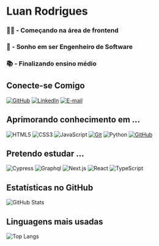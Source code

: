 # Luan Rodrigues
### 🙋‍♂️ - Começando na área de frontend
### 🚀 - Sonho em ser Engenheiro de Software
### 📚 - Finalizando ensino médio


## Conecte-se Comigo
[![GitHub](https://img.shields.io/badge/GitHub-000?style=for-the-badge&logo=github&logoColor=30A3DC)](https://github.com/LuanRod23)
[![LinkedIn](https://img.shields.io/badge/LinkedIn-0077B5?style=for-the-badge&logo=linkedin&logoColor=white)]([(https://www.linkedin.com/in/luan-r-91b101320/)])
[![E-mail](https://img.shields.io/badge/-Email-000?style=for-the-badge&logo=microsoft-outlook&logoColor=White)](mailto:luanrc2008@gmail.com)
## Aprimorando conhecimento em ...
![HTML5](https://img.shields.io/badge/HTML-000?style=for-the-badge&logo=html5&logoColor=)
![CSS3](https://img.shields.io/badge/css3-000.svg?style=for-the-badge&logo=css3&logoColor=white)
![JavaScript](https://img.shields.io/badge/JavaScript-000?style=for-the-badge&logo=javascript&logoColor=)
[![Git](https://img.shields.io/badge/Git-000?style=for-the-badge&logo=git&logoColor=)]()
 ![Python](https://img.shields.io/badge/Python-FFD43B?style=for-the-badge&logo=python&logoColor=blue)
[![GitHub](https://img.shields.io/badge/GitHub-000?style=for-the-badge&logo=github&logoColor=30A3DC)]()
## Pretendo estudar ...
![Cypress](https://img.shields.io/badge/Cypress-17202C?style=for-the-badge&logo=cypress&logoColor=white)
![Graphql](https://img.shields.io/badge/GraphQl-E10098?style=for-the-badge&logo=graphql&logoColor=white)
![Next.js](https://img.shields.io/badge/next%20js-000000?style=for-the-badge&logo=nextdotjs&logoColor=white)
![React](https://img.shields.io/badge/React-20232A?style=for-the-badge&logo=react&logoColor=61DAFB)
![TypeScript](https://img.shields.io/badge/TypeScript-007ACC?style=for-the-badge&logo=typescript&logoColor=white)

## Estatísticas no GitHub 
![GitHub Stats](https://github-readme-stats.vercel.app/api?username=LuanRod23&theme=transparent&bg_color=154162&border_color=&show_icons=true&icon_color=3278e3&title_color=E94D5F&text_color=3278e3)

## Linguagens mais usadas
![Top Langs](https://github-readme-stats-git-masterrstaa-rickstaa.vercel.app/api/top-langs/?username=LuanRod23&bg_color=154162&border_color=3278e3&title_color=E94D5F&text_color=3278e3)
